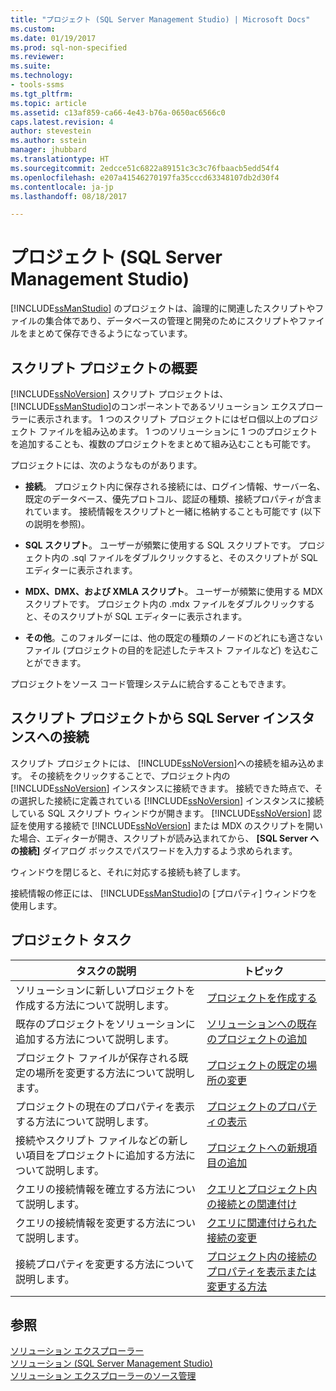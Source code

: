```yaml
---
title: "プロジェクト (SQL Server Management Studio) | Microsoft Docs"
ms.custom: 
ms.date: 01/19/2017
ms.prod: sql-non-specified
ms.reviewer: 
ms.suite: 
ms.technology:
- tools-ssms
ms.tgt_pltfrm: 
ms.topic: article
ms.assetid: c13af859-ca66-4e43-b76a-0650ac6566c0
caps.latest.revision: 4
author: stevestein
ms.author: sstein
manager: jhubbard
ms.translationtype: HT
ms.sourcegitcommit: 2edcce51c6822a89151c3c3c76fbaacb5edd54f4
ms.openlocfilehash: e207a41546270197fa35cccd63348107db2d30f4
ms.contentlocale: ja-jp
ms.lasthandoff: 08/18/2017

---
```

# <a name="projects-sql-server-management-studio"></a>プロジェクト (SQL Server Management Studio)
[!INCLUDE[ssManStudio](../../includes/ssmanstudio_md.md)] のプロジェクトは、論理的に関連したスクリプトやファイルの集合体であり、データベースの管理と開発のためにスクリプトやファイルをまとめて保存できるようになっています。  
  
## <a name="script-project-overview"></a>スクリプト プロジェクトの概要  
[!INCLUDE[ssNoVersion](../../includes/ssnoversion_md.md)] スクリプト プロジェクトは、 [!INCLUDE[ssManStudio](../../includes/ssmanstudio_md.md)]のコンポーネントであるソリューション エクスプローラーに表示されます。 1 つのスクリプト プロジェクトにはゼロ個以上のプロジェクト ファイルを組み込めます。 1 つのソリューションに 1 つのプロジェクトを追加することも、複数のプロジェクトをまとめて組み込むことも可能です。  
  
プロジェクトには、次のようなものがあります。  
  
-   **接続**。 プロジェクト内に保存される接続には、ログイン情報、サーバー名、既定のデータベース、優先プロトコル、認証の種類、接続プロパティが含まれています。 接続情報をスクリプトと一緒に格納することも可能です (以下の説明を参照)。  
  
-   **SQL スクリプト**。 ユーザーが頻繁に使用する SQL スクリプトです。 プロジェクト内の .sql ファイルをダブルクリックすると、そのスクリプトが SQL エディターに表示されます。  
  
-   **MDX、DMX、および XMLA スクリプト**。 ユーザーが頻繁に使用する MDX スクリプトです。 プロジェクト内の .mdx ファイルをダブルクリックすると、そのスクリプトが SQL エディターに表示されます。  
  
-   **その他**。このフォルダーには、他の既定の種類のノードのどれにも適さないファイル (プロジェクトの目的を記述したテキスト ファイルなど) を込むことができます。  
  
プロジェクトをソース コード管理システムに統合することもできます。  
  
## <a name="connecting-to-an-instance-of-sql-server-from-a-script-project"></a>スクリプト プロジェクトから SQL Server インスタンスへの接続  
スクリプト プロジェクトには、 [!INCLUDE[ssNoVersion](../../includes/ssnoversion_md.md)]への接続を組み込めます。 その接続をクリックすることで、プロジェクト内の [!INCLUDE[ssNoVersion](../../includes/ssnoversion_md.md)] インスタンスに接続できます。 接続できた時点で、その選択した接続に定義されている [!INCLUDE[ssNoVersion](../../includes/ssnoversion_md.md)] インスタンスに接続している SQL スクリプト ウィンドウが開きます。 [!INCLUDE[ssNoVersion](../../includes/ssnoversion_md.md)] 認証を使用する接続で [!INCLUDE[ssNoVersion](../../includes/ssnoversion_md.md)] または MDX のスクリプトを開いた場合、エディターが開き、スクリプトが読み込まれてから、 **[SQL Server への接続]** ダイアログ ボックスでパスワードを入力するよう求められます。  
  
ウィンドウを閉じると、それに対応する接続も終了します。  
  
接続情報の修正には、 [!INCLUDE[ssManStudio](../../includes/ssmanstudio_md.md)]の [プロパティ] ウィンドウを使用します。  
  
## <a name="project-tasks"></a>プロジェクト タスク  
  
|タスクの説明|トピック|  
|--------------------|---------|  
|ソリューションに新しいプロジェクトを作成する方法について説明します。|[プロジェクトを作成する](../../ssms/solution/create-a-project.md)|  
|既存のプロジェクトをソリューションに追加する方法について説明します。|[ソリューションへの既存のプロジェクトの追加](../../ssms/solution/add-an-existing-project-to-a-solution.md)|  
|プロジェクト ファイルが保存される既定の場所を変更する方法について説明します。|[プロジェクトの既定の場所の変更](../../ssms/solution/change-the-default-location-for-projects.md)|  
|プロジェクトの現在のプロパティを表示する方法について説明します。|[プロジェクトのプロパティの表示](../../ssms/solution/view-project-properties.md)|  
|接続やスクリプト ファイルなどの新しい項目をプロジェクトに追加する方法について説明します。|[プロジェクトへの新規項目の追加](../../ssms/solution/add-new-items-to-a-project.md)|  
|クエリの接続情報を確立する方法について説明します。|[クエリとプロジェクト内の接続との関連付け](../../ssms/solution/associate-a-query-with-a-connection-in-a-project.md)|  
|クエリの接続情報を変更する方法について説明します。|[クエリに関連付けられた接続の変更](../../ssms/solution/change-the-connection-associated-with-a-query.md)|  
|接続プロパティを変更する方法について説明します。|[プロジェクト内の接続のプロパティを表示または変更する方法](../../ssms/solution/view-or-change-the-properties-of-a-connection-in-a-project.md)|  
  
## <a name="see-also"></a>参照  
[ソリューション エクスプローラー](../../ssms/solution/solution-explorer.md)  
[ソリューション (SQL Server Management Studio)](../../ssms/solution/solutions-sql-server-management-studio.md)  
[ソリューション エクスプローラーのソース管理](https://msdn.microsoft.com/en-us/library/ms173879.aspx)  
  

